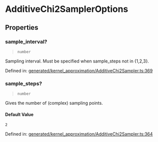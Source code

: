 # AdditiveChi2SamplerOptions

## Properties

### sample\_interval?

> `number`

Sampling interval. Must be specified when sample\_steps not in {1,2,3}.

Defined in:  [generated/kernel\_approximation/AdditiveChi2Sampler.ts:369](https://github.com/transitive-bullshit/scikit-learn-ts/blob/122b3c0/packages/sklearn/src/generated/kernel_approximation/AdditiveChi2Sampler.ts#L369)

### sample\_steps?

> `number`

Gives the number of (complex) sampling points.

#### Default Value

`2`

Defined in:  [generated/kernel\_approximation/AdditiveChi2Sampler.ts:364](https://github.com/transitive-bullshit/scikit-learn-ts/blob/122b3c0/packages/sklearn/src/generated/kernel_approximation/AdditiveChi2Sampler.ts#L364)
